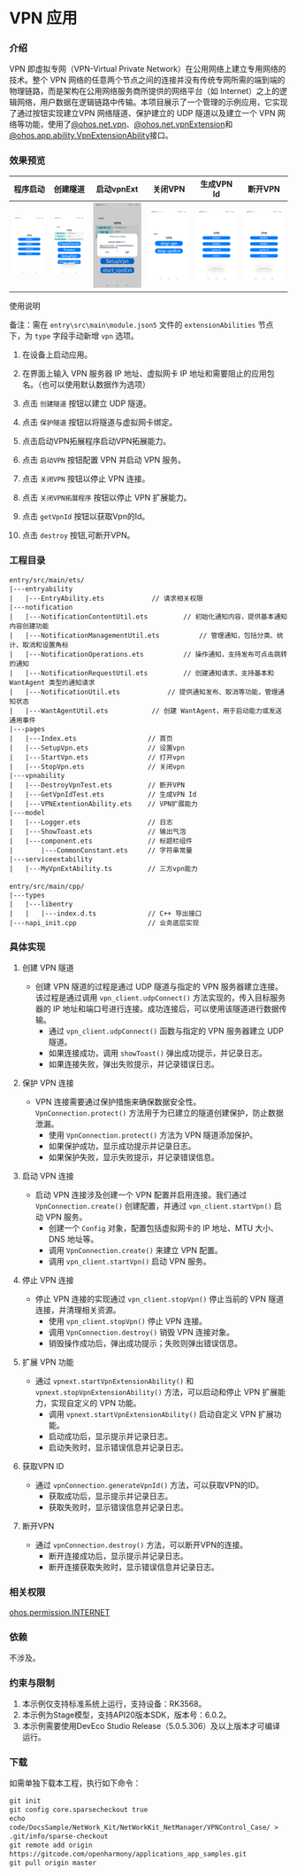 # VPN 应用

### 介绍

VPN 即虚拟专网（VPN-Virtual Private Network）在公用网络上建立专用网络的技术。整个 VPN 网络的任意两个节点之间的连接并没有传统专网所需的端到端的物理链路，而是架构在公用网络服务商所提供的网络平台（如 Internet）之上的逻辑网络，用户数据在逻辑链路中传输。本项目展示了一个管理的示例应用，它实现了通过按钮实现建立VPN 网络隧道、保护建立的 UDP 隧道以及建立一个 VPN 网络等功能，使用了[@ohos.net.vpn](https://gitcode.com/openharmony/docs/blob/master/zh-cn/application-dev/reference/apis-network-kit/js-apis-net-vpn.md)、[@ohos.net.vpnExtension](https://gitcode.com/openharmony/docs/blob/master/zh-cn/application-dev/reference/apis-network-kit/js-apis-net-vpnExtension.md)和[@ohos.app.ability.VpnExtensionAbility](https://gitcode.com/openharmony/docs/blob/master/zh-cn/application-dev/reference/apis-network-kit/js-apis-VpnExtensionAbility.md)接口。

### 效果预览

| 程序启动                            | 创建隧道                                | 启动vpnExt                             | 关闭VPN                             | 生成VPN Id                                                 | 断开VPN                                                     |
| ----------------------------------- | --------------------------------------- | -------------------------------------- | ----------------------------------- |----------------------------------------------------------|-----------------------------------------------------------|
| <img src="screenshots/Vpn_Index.jpg" width="300" /> | <img src="screenshots/Create_Tunnel.jpg" width="300" /> | <img src="screenshots/Start_VpnExt.jpg" width="300" /> | <img src="screenshots/Stop_Vpn.jpg" width="300" /> | <img src="screenshots/destroySuccess.jpg" width="300" /> | <img src="screenshots/getVpnIdSuccess.jpg" width="300" /> |

使用说明

备注：需在 `entry\src\main\module.json5` 文件的 `extensionAbilities` 节点下，为 `type` 字段手动新增 `vpn` 选项。

1. 在设备上启动应用。

2. 在界面上输入 VPN 服务器 IP 地址、虚拟网卡 IP 地址和需要阻止的应用包名。（也可以使用默认数据作为选项）

3. 点击 `创建隧道` 按钮以建立 UDP 隧道。

4. 点击 `保护隧道` 按钮以将隧道与虚拟网卡绑定。

5. 点击启动VPN拓展程序启动VPN拓展能力。

6. 点击 `启动VPN` 按钮配置 VPN 并启动 VPN 服务。

7. 点击 `关闭VPN` 按钮以停止 VPN 连接。

8. 点击 `关闭VPN拓展程序` 按钮以停止 VPN 扩展能力。

9. 点击 `getVpnId` 按钮以获取Vpn的Id。
 
10. 点击 `destroy` 按钮,可断开VPN。

### 工程目录

```
entry/src/main/ets/
|---entryability
|   |---EntryAbility.ets            // 请求相关权限
|---notification
|   |---NotificationContentUtil.ets			// 初始化通知内容，提供基本通知内容创建功能
|   |---NotificationManagementUtil.ets			// 管理通知，包括分类、统计、取消和设置角标
|   |---NotificationOperations.ets			// 操作通知，支持发布可点击跳转的通知
|   |---NotificationRequestUtil.ets			// 创建通知请求，支持基本和 WantAgent 类型的通知请求
|   |---NotificationUtil.ets			// 提供通知发布、取消等功能，管理通知状态
|   |---WantAgentUtil.ets			// 创建 WantAgent，用于启动能力或发送通用事件
|---pages
|   |---Index.ets                  // 首页
|   |---SetupVpn.ets               // 设置vpn
|   |---StartVpn.ets               // 打开vpn
|   |---StopVpn.ets                // 关闭vpn
|---vpnability
|   |---DestroyVpnTest.ets         // 断开VPN
|   |---GetVpnIdTest.ets           // 生成VPN Id
|   |---VPNExtentionAbility.ets    // VPN扩展能力
|---model
|   |---Logger.ets                 // 日志
|   |---ShowToast.ets              // 输出气泡
|   |---component.ets              // 标题栏组件
|       |---CommonConstant.ets     // 字符串常量
|---serviceextability
|   |---MyVpnExtAbility.ts         // 三方vpn能力

entry/src/main/cpp/
|---types
|   |---libentry
|   |   |---index.d.ts             // C++ 导出接口
|---napi_init.cpp                  // 业务底层实现
```

### 具体实现

1. 创建 VPN 隧道

   - 创建 VPN 隧道的过程是通过 UDP 隧道与指定的 VPN 服务器建立连接。该过程是通过调用 `vpn_client.udpConnect()` 方法实现的，传入目标服务器的 IP 地址和端口号进行连接。成功连接后，可以使用该隧道进行数据传输。
     - 通过 `vpn_client.udpConnect()` 函数与指定的 VPN 服务器建立 UDP 隧道。
     - 如果连接成功，调用 `showToast()` 弹出成功提示，并记录日志。
     - 如果连接失败，弹出失败提示，并记录错误日志。

2. 保护 VPN 连接

   - VPN 连接需要通过保护措施来确保数据安全性。`VpnConnection.protect()` 方法用于为已建立的隧道创建保护，防止数据泄漏。
     - 使用 `VpnConnection.protect()` 方法为 VPN 隧道添加保护。
     - 如果保护成功，显示成功提示并记录日志。
     - 如果保护失败，显示失败提示，并记录错误信息。

3. 启动 VPN 连接

   - 启动 VPN 连接涉及创建一个 VPN 配置并启用连接。我们通过 `VpnConnection.create()` 创建配置，并通过 `vpn_client.startVpn()` 启动 VPN 服务。
     - 创建一个 `Config` 对象，配置包括虚拟网卡的 IP 地址、MTU 大小、DNS 地址等。
     - 调用 `VpnConnection.create()` 来建立 VPN 配置。
     - 调用 `vpn_client.startVpn()` 启动 VPN 服务。

4. 停止 VPN 连接

   - 停止 VPN 连接的实现通过 `vpn_client.stopVpn()` 停止当前的 VPN 隧道连接，并清理相关资源。
       - 使用 `vpn_client.stopVpn()` 停止 VPN 连接。
       - 调用 `VpnConnection.destroy()` 销毁 VPN 连接对象。
       - 销毁操作成功后，弹出成功提示；失败则弹出错误信息。

5. 扩展 VPN 功能

   - 通过 `vpnext.startVpnExtensionAbility()` 和 `vpnext.stopVpnExtensionAbility()` 方法，可以启动和停止 VPN 扩展能力，实现自定义的 VPN 功能。
       - 调用 `vpnext.startVpnExtensionAbility()` 启动自定义 VPN 扩展功能。
       - 启动成功后，显示提示并记录日志。
       - 启动失败时，显示错误信息并记录日志。

6. 获取VPN ID

    - 通过 `vpnConnection.generateVpnId()` 方法，可以获取VPN的ID。
        - 获取成功后，显示提示并记录日志。
        - 获取失败时，显示错误信息并记录日志。

7. 断开VPN

    - 通过 `vpnConnection.destroy()` 方法，可以断开VPN的连接。
        - 断开连接成功后，显示提示并记录日志。
        - 断开连接获取失败时，显示错误信息并记录日志。

### 相关权限

[ohos.permission.INTERNET](https://gitcode.com/openharmony/docs/blob/master/zh-cn/application-dev/security/AccessToken/permissions-for-all.md#ohospermissioninternet)

### 依赖

不涉及。

### 约束与限制

1. 本示例仅支持标准系统上运行，支持设备：RK3568。
2. 本示例为Stage模型，支持API20版本SDK，版本号：6.0.2。
3. 本示例需要使用DevEco Studio Release（5.0.5.306）及以上版本才可编译运行。

### 下载

如需单独下载本工程，执行如下命令：

``` 
git init
git config core.sparsecheckout true
echo code/DocsSample/NetWork_Kit/NetWorkKit_NetManager/VPNControl_Case/ > .git/info/sparse-checkout
git remote add origin https://gitcode.com/openharmony/applications_app_samples.git
git pull origin master
```